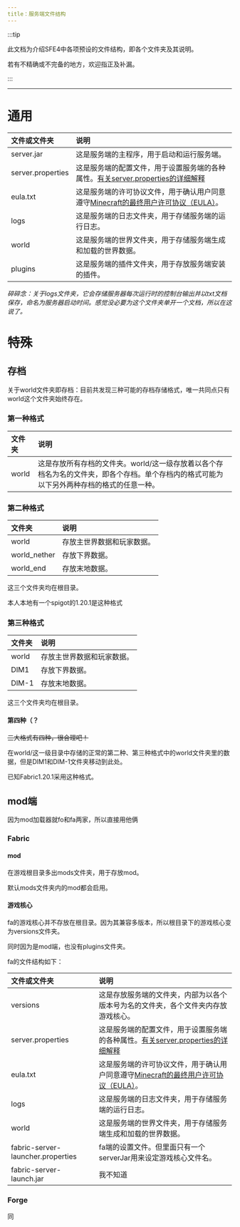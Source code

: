 ```yaml
---
title：服务端文件结构
---
```


:::tip

此文档为介绍SFE4中各项预设的文件结构，即各个文件夹及其说明。

若有不精确或不完备的地方，欢迎指正及补漏。

:::

-----

# 通用

| 文件或文件夹 | 说明 |
| :--- | :--- |
| server.jar | 这是服务端的主程序，用于启动和运行服务端。 |
| server.properties | 这是服务端的配置文件，用于设置服务端的各种属性。[有关server.properties的详细解释](https://sfe.zxpweb.link/docs/sfe4/mcje/serverproperties) |
| eula.txt | 这是服务端的许可协议文件，用于确认用户同意遵守[Minecraft的最终用户许可协议（EULA）](https://www.minecraft.net/zh-hans/eula)。 |
| logs | 这是服务端的日志文件夹，用于存储服务端的运行日志。 |
| world | 这是服务端的世界文件夹，用于存储服务端生成和加载的世界数据。 |
| plugins | 这是服务端的插件文件夹，用于存放服务端安装的插件。 |

*碎碎念：关于logs文件夹，它会存储服务器每次运行时的控制台输出并以txt文档保存，命名为服务器启动时间。感觉没必要为这个文件夹单开一个文档，所以在这说了。*

# 特殊

## 存档

关于world文件夹即存档：目前共发现三种可能的存档存储格式，唯一共同点只有world这个文件夹始终存在。

### 第一种格式

| 文件夹 | 说明 |
| :--- | :--- |
| world | 这是存放所有存档的文件夹。world/这一级存放着以各个存档名为名的文件夹，即各个存档。单个存档内的格式可能为以下另外两种存档的格式的任意一种。 |

### 第二种格式

| 文件夹 | 说明 |
| :--- | :--- |
| world | 存放主世界数据和玩家数据。 |
| world_nether | 存放下界数据。 |
| world_end | 存放末地数据。 |

这三个文件夹均在根目录。

本人本地有一个spigot的1.20.1是这种格式

### 第三种格式

| 文件夹 | 说明 |
| :--- | :--- |
| world | 存放主世界数据和玩家数据。 |
| DIM1 | 存放下界数据。 |
| DIM-1 | 存放末地数据。 |

这三个文件夹均在根目录。

#### 第四种（？

~~三大格式有四种，很合理吧！~~

在world/这一级目录中存储的正常的第二种、第三种格式中的world文件夹里的数据，但是DIM1和DIM-1文件夹移动到此处。

已知Fabric1.20.1采用这种格式。

## mod端

因为mod加载器就fo和fa两家，所以直接用他俩

### Fabric

#### mod

在游戏根目录多出mods文件夹，用于存放mod。

默认mods文件夹内的mod都会启用。

#### 游戏核心

fa的游戏核心并不存放在根目录。因为其兼容多版本，所以根目录下的游戏核心变为versions文件夹。

同时因为是mod端，也没有plugins文件夹。

fa的文件结构如下：

| 文件或文件夹 | 说明 |
| :--- | :--- |
| versions | 这是存放服务端的文件夹，内部为以各个版本号为名的文件夹，各个文件夹内存放游戏核心。 |
| server.properties | 这是服务端的配置文件，用于设置服务端的各种属性。[有关server.properties的详细解释](https://sfe.zxpweb.link/docs/sfe4/mcje/serverproperties) |
| eula.txt | 这是服务端的许可协议文件，用于确认用户同意遵守[Minecraft的最终用户许可协议（EULA）](https://www.minecraft.net/zh-hans/eula)。 |
| logs | 这是服务端的日志文件夹，用于存储服务端的运行日志。 |
| world | 这是服务端的世界文件夹，用于存储服务端生成和加载的世界数据。 |
| fabric-server-launcher.properties | fa端的设置文件。但里面只有一个serverJar用来设定游戏核心文件名。 |
| fabric-server-launch.jar | 我不知道 |


### Forge

同